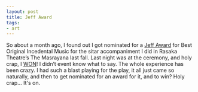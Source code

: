 ```yaml
---
layout: post
title: Jeff Award
tags:
- art
---
```

So about a month ago, I found out I got nominated for a [Jeff Award](http://www.jeffawards.org/) for Best Original Incedental Music for the sitar accompaniment I did in Rasaka Theatre’s The Masrayana last fall. Last night was at the ceremony, and holy crap, I [WON](http://www.jeffawards.org/?action=current_citations#21)! I didn’t event know what to say. The whole experience has been crazy. I had such a blast playing for the play, it all just came so naturally, and then to get nominated for an award for it, and to win? Holy crap... It's on.

